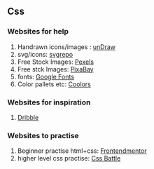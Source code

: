 ## Css 
### Websites for help
1. Handrawn icons/images : [unDraw](https://undraw.co/)
2. svg/icons: [svgrepo](https://www.svgrepo.com/)
3. Free Stock Images: [Pexels](https://www.pexels.com/)
4. Free stck Images: [PixaBay](https://pixabay.com/)
5. fonts: [Google Fonts](https://fonts.google.com/)
6. Color pallets etc: [Coolors](https://coolors.co/)

### Websites for inspiration
1. [Dribble](https://dribbble.com/)
   
### Websites to practise
1. Beginner practise html+css: [Frontendmentor](https://www.frontendmentor.io/)
2. higher level css practise: [Css Battle](https://cssbattle.dev/)
